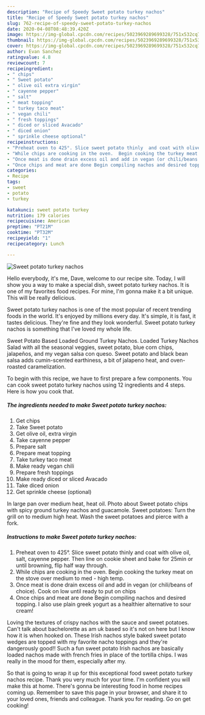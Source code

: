 ```yaml
---
description: "Recipe of Speedy Sweet potato turkey nachos"
title: "Recipe of Speedy Sweet potato turkey nachos"
slug: 762-recipe-of-speedy-sweet-potato-turkey-nachos
date: 2020-04-08T08:48:39.420Z
image: https://img-global.cpcdn.com/recipes/5023969289699328/751x532cq70/sweet-potato-turkey-nachos-recipe-main-photo.jpg
thumbnail: https://img-global.cpcdn.com/recipes/5023969289699328/751x532cq70/sweet-potato-turkey-nachos-recipe-main-photo.jpg
cover: https://img-global.cpcdn.com/recipes/5023969289699328/751x532cq70/sweet-potato-turkey-nachos-recipe-main-photo.jpg
author: Evan Sanchez
ratingvalue: 4.8
reviewcount: 7
recipeingredient:
- " chips"
- " Sweet potato"
- " olive oil extra virgin"
- " cayenne pepper"
- " salt"
- " meat topping"
- " turkey taco meat"
- " vegan chili"
- " fresh toppings"
- " diced or sliced Avacado"
- " diced onion"
- " sprinkle cheese optional"
recipeinstructions:
- "Preheat oven to 425°. Slice sweet potato thinly  and coat with olive oil, salt,  cayenne pepper. Then line on cookie sheet and bake for 25min or until browning,  flip half way through."
- "While chips are cooking in the oven.  Begin cooking the turkey meat on the stove over medium to med - high temp."
- "Once meat is done drain excess oil and add in vegan (or chili/beans of choice). Cook on low until ready to put on chips"
- "Once chips and meat are done Begin compiling nachos and desired topping. I also use plain greek yogurt as a healthier alternative to sour cream!"
categories:
- Recipe
tags:
- sweet
- potato
- turkey

katakunci: sweet potato turkey 
nutrition: 179 calories
recipecuisine: American
preptime: "PT21M"
cooktime: "PT32M"
recipeyield: "1"
recipecategory: Lunch

---
```



![Sweet potato turkey nachos](https://img-global.cpcdn.com/recipes/5023969289699328/751x532cq70/sweet-potato-turkey-nachos-recipe-main-photo.jpg)

Hello everybody, it's me, Dave, welcome to our recipe site. Today, I will show you a way to make a special dish, sweet potato turkey nachos. It is one of my favorites food recipes. For mine, I'm gonna make it a bit unique. This will be really delicious.

Sweet potato turkey nachos is one of the most popular of recent trending foods in the world. It's enjoyed by millions every day. It's simple, it is fast, it tastes delicious. They're fine and they look wonderful. Sweet potato turkey nachos is something that I've loved my whole life.

Sweet Potato Based Loaded Ground Turkey Nachos. Loaded Turkey Nachos Salad with all the seasonal veggies, sweet potato, blue corn chips, jalapeños, and my vegan salsa con queso. Sweet potato and black bean salsa adds cumin-scented earthiness, a bit of jalapeno heat, and oven-roasted caramelization.


To begin with this recipe, we have to first prepare a few components. You can cook sweet potato turkey nachos using 12 ingredients and 4 steps. Here is how you cook that.

<!--inarticleads1-->

##### The ingredients needed to make Sweet potato turkey nachos:

1. Get  chips
1. Take  Sweet potato
1. Get  olive oil, extra virgin
1. Take  cayenne pepper
1. Prepare  salt
1. Prepare  meat topping
1. Take  turkey taco meat
1. Make ready  vegan chili
1. Prepare  fresh toppings
1. Make ready  diced or sliced Avacado
1. Take  diced onion
1. Get  sprinkle cheese (optional)


In large pan over medium heat, heat oil. Photo about Sweet potato chips with spicy ground turkey nachos and guacamole. Sweet potatoes: Turn the grill on to medium high heat. Wash the sweet potatoes and pierce with a fork. 

<!--inarticleads2-->

##### Instructions to make Sweet potato turkey nachos:

1. Preheat oven to 425°. Slice sweet potato thinly  and coat with olive oil, salt,  cayenne pepper. Then line on cookie sheet and bake for 25min or until browning,  flip half way through.
1. While chips are cooking in the oven.  Begin cooking the turkey meat on the stove over medium to med - high temp.
1. Once meat is done drain excess oil and add in vegan (or chili/beans of choice). Cook on low until ready to put on chips
1. Once chips and meat are done Begin compiling nachos and desired topping. I also use plain greek yogurt as a healthier alternative to sour cream!


Loving the textures of crispy nachos with the sauce and sweet potatoes. Can&#39;t talk about bachelorette as am uk based so it&#39;s not on here but I know how it is when hooked on. These Irish nachos style baked sweet potato wedges are topped with my favorite nacho toppings and they&#39;re dangerously good!! Such a fun sweet potato Irish nachos are basically loaded nachos made with french fries in place of the tortilla chips. I was really in the mood for them, especially after my. 

So that is going to wrap it up for this exceptional food sweet potato turkey nachos recipe. Thank you very much for your time. I'm confident you will make this at home. There's gonna be interesting food in home recipes coming up. Remember to save this page in your browser, and share it to your loved ones, friends and colleague. Thank you for reading. Go on get cooking!
